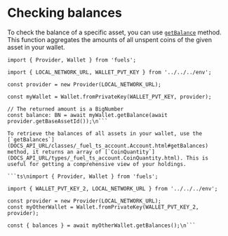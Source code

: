 # Checking balances

To check the balance of a specific asset, you can use [`getBalance`](DOCS_API_URL/classes/_fuel_ts_account.Account.html#getBalance) method. This function aggregates the amounts of all unspent coins of the given asset in your wallet.

```ts\nimport type { BN } from 'fuels';
import { Provider, Wallet } from 'fuels';

import { LOCAL_NETWORK_URL, WALLET_PVT_KEY } from '../../../env';

const provider = new Provider(LOCAL_NETWORK_URL);

const myWallet = Wallet.fromPrivateKey(WALLET_PVT_KEY, provider);

// The returned amount is a BigNumber
const balance: BN = await myWallet.getBalance(await provider.getBaseAssetId());\n```

To retrieve the balances of all assets in your wallet, use the [`getBalances`](DOCS_API_URL/classes/_fuel_ts_account.Account.html#getBalances) method, it returns an array of [`CoinQuantity`](DOCS_API_URL/types/_fuel_ts_account.CoinQuantity.html). This is useful for getting a comprehensive view of your holdings.

```ts\nimport { Provider, Wallet } from 'fuels';

import { WALLET_PVT_KEY_2, LOCAL_NETWORK_URL } from '../../../env';

const provider = new Provider(LOCAL_NETWORK_URL);
const myOtherWallet = Wallet.fromPrivateKey(WALLET_PVT_KEY_2, provider);

const { balances } = await myOtherWallet.getBalances();\n```
